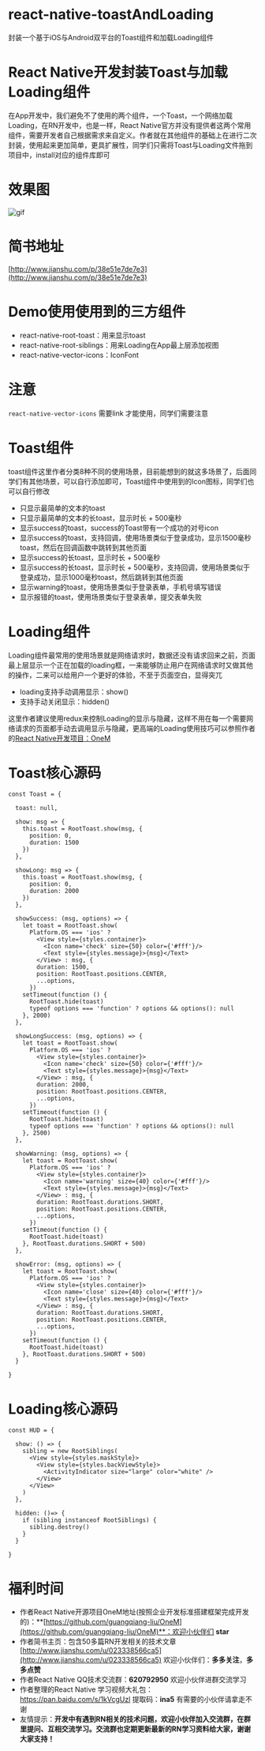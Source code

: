 # react-native-toastAndLoading
封装一个基于iOS与Android双平台的Toast组件和加载Loading组件

# React Native开发封装Toast与加载Loading组件
在App开发中，我们避免不了使用的两个组件，一个Toast，一个网络加载Loading，在RN开发中，也是一样，React Native官方并没有提供者这两个常用组件，需要开发者自己根据需求来自定义。作者就在其他组件的基础上在进行二次封装，使用起来更加简单，更具扩展性，同学们只需将Toast与Loading文件拖到项目中，install对应的组件库即可

# 效果图
![gif](http://ovyjkveav.bkt.clouddn.com/17-12-12/81345232.jpg)

# 简书地址
[http://www.jianshu.com/p/38e51e7de7e3](http://www.jianshu.com/p/38e51e7de7e3)

# Demo使用使用到的三方组件
* react-native-root-toast：用来显示toast
* react-native-root-siblings：用来Loading在App最上层添加视图
* react-native-vector-icons：IconFont

# 注意
`react-native-vector-icons` 需要link 才能使用，同学们需要注意

# Toast组件
toast组件这里作者分类8种不同的使用场景，目前能想到的就这多场景了，后面同学们有其他场景，可以自行添加即可，Toast组件中使用到的Icon图标，同学们也可以自行修改

* 只显示最简单的文本的toast
* 只显示最简单的文本的长toast，显示时长 + 500毫秒
* 显示success的toast，success的Toast带有一个成功的对号icon
* 显示success的toast，支持回调，使用场景类似于登录成功，显示1500毫秒toast，然后在回调函数中跳转到其他页面
* 显示success的长toast，显示时长 + 500毫秒
* 显示success的长toast，显示时长 + 500毫秒，支持回调，使用场景类似于登录成功，显示1000毫秒toast，然后跳转到其他页面
* 显示warning的toast，使用场景类似于登录表单，手机号填写错误
* 显示报错的toast，使用场景类似于登录表单，提交表单失败

# Loading组件
Loading组件最常用的使用场景就是网络请求时，数据还没有请求回来之前，页面最上层显示一个正在加载的loading框，一来能够防止用户在网络请求时又做其他的操作，二来可以给用户一个更好的体验，不至于页面空白，显得突兀

* loading支持手动调用显示：show()
* 支持手动关闭显示：hidden()

这里作者建议使用redux来控制Loading的显示与隐藏，这样不用在每一个需要网络请求的页面都手动去调用显示与隐藏，更高端的Loading使用技巧可以参照作者的[React Native开发项目：OneM](https://github.com/guangqiang-liu/OneM)

# Toast核心源码

```
const Toast = {

  toast: null,

  show: msg => {
    this.toast = RootToast.show(msg, {
      position: 0,
      duration: 1500
    })
  },

  showLong: msg => {
    this.toast = RootToast.show(msg, {
      position: 0,
      duration: 2000
    })
  },

  showSuccess: (msg, options) => {
    let toast = RootToast.show(
      Platform.OS === 'ios' ?
        <View style={styles.container}>
          <Icon name='check' size={50} color={'#fff'}/>
          <Text style={styles.message}>{msg}</Text>
        </View> : msg, {
        duration: 1500,
        position: RootToast.positions.CENTER,
        ...options,
      })
    setTimeout(function () {
      RootToast.hide(toast)
      typeof options === 'function' ? options && options(): null
    }, 2000)
  },

  showLongSuccess: (msg, options) => {
    let toast = RootToast.show(
      Platform.OS === 'ios' ?
        <View style={styles.container}>
          <Icon name='check' size={50} color={'#fff'}/>
          <Text style={styles.message}>{msg}</Text>
        </View> : msg, {
        duration: 2000,
        position: RootToast.positions.CENTER,
        ...options,
      })
    setTimeout(function () {
      RootToast.hide(toast)
      typeof options === 'function' ? options && options(): null
    }, 2500)
  },

  showWarning: (msg, options) => {
    let toast = RootToast.show(
      Platform.OS === 'ios' ?
        <View style={styles.container}>
          <Icon name='warning' size={40} color={'#fff'}/>
          <Text style={styles.message}>{msg}</Text>
        </View> : msg, {
        duration: RootToast.durations.SHORT,
        position: RootToast.positions.CENTER,
        ...options,
      })
    setTimeout(function () {
      RootToast.hide(toast)
    }, RootToast.durations.SHORT + 500)
  },

  showError: (msg, options) => {
    let toast = RootToast.show(
      Platform.OS === 'ios' ?
        <View style={styles.container}>
          <Icon name='close' size={40} color={'#fff'}/>
          <Text style={styles.message}>{msg}</Text>
        </View> : msg, {
        duration: RootToast.durations.SHORT,
        position: RootToast.positions.CENTER,
        ...options,
      })
    setTimeout(function () {
      RootToast.hide(toast)
    }, RootToast.durations.SHORT + 500)
  }

}
```

# Loading核心源码

```
const HUD = {

  show: () => {
    sibling = new RootSiblings(
      <View style={styles.maskStyle}>
        <View style={styles.backViewStyle}>
          <ActivityIndicator size="large" color="white" />
        </View>
      </View>
    )
  },

  hidden: ()=> {
    if (sibling instanceof RootSiblings) {
      sibling.destroy()
    }
  }

}
```

# 福利时间
* 作者React Native开源项目OneM地址(按照企业开发标准搭建框架完成开发的)：**[https://github.com/guangqiang-liu/OneM](https://github.com/guangqiang-liu/OneM)**：欢迎小伙伴们 **star**
* 作者简书主页：包含50多篇RN开发相关的技术文章[http://www.jianshu.com/u/023338566ca5](http://www.jianshu.com/u/023338566ca5) 欢迎小伙伴们：**多多关注**，**多多点赞**
* 作者React Native QQ技术交流群：**620792950** 欢迎小伙伴进群交流学习
* 作者整理的React Native 学习视频大礼包：https://pan.baidu.com/s/1kVcgUzl 提取码：**ina5**  有需要的小伙伴请拿走不谢
* 友情提示：**开发中有遇到RN相关的技术问题，欢迎小伙伴加入交流群，在群里提问、互相交流学习。交流群也定期更新最新的RN学习资料给大家，谢谢大家支持！**